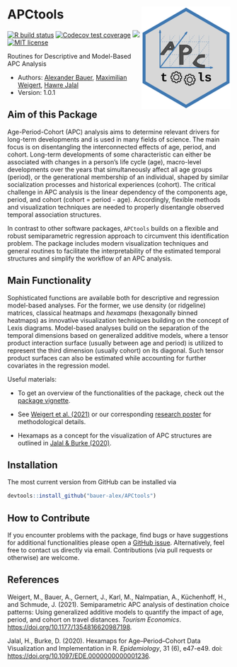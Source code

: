 
# APCtools <img src="man/figures/hex-sticker/hex-sticker.svg" align="right" width="200"/>

<!-- badges: start -->

[![R build
status](https://github.com/bauer-alex/APCtools/workflows/R-CMD-check/badge.svg)](https://github.com/bauer-alex/APCtools/actions)
[![Codecov test
coverage](https://codecov.io/gh/bauer-alex/APCtools/branch/main/graph/badge.svg?token=KrjDYWRi2W)](https://app.codecov.io/gh/bauer-alex/APCtools)
[![](https://cranlogs.r-pkg.org/badges/grand-total/APCtools)](https://cran.r-project.org/package=APCtools)
[![MIT
license](https://img.shields.io/badge/license-MIT-brightgreen.svg)](https://opensource.org/licenses/MIT)
<!-- badges: end -->

Routines for Descriptive and Model-Based APC Analysis

-   Authors: [Alexander
    Bauer](https://www.en.stablab.stat.uni-muenchen.de/people/doktoranden/bauer1/index.html),
    [Maximilian
    Weigert](https://www.en.stablab.stat.uni-muenchen.de/people/doktoranden/weigert/index.html),
    [Hawre
    Jalal](https://www.publichealth.pitt.edu/home/directory/hawre-jalal)
-   Version: 1.0.1

## Aim of this Package

Age-Period-Cohort (APC) analysis aims to determine relevant drivers for
long-term developments and is used in many fields of science. The main
focus is on disentangling the interconnected effects of age, period, and
cohort. Long-term developments of some characteristic can either be
associated with changes in a person’s life cycle (age), macro-level
developments over the years that simultaneously affect all age groups
(period), or the generational membership of an individual, shaped by
similar socialization processes and historical experiences (cohort). The
critical challenge in APC analysis is the linear dependency of the
components age, period, and cohort (cohort = period - age). Accordingly,
flexible methods and visualization techniques are needed to properly
disentangle observed temporal association structures.

In contrast to other software packages, `APCtools` builds on a flexible
and robust semiparametric regression approach to circumvent this
identification problem. The package includes modern visualization
techniques and general routines to facilitate the interpretability of
the estimated temporal structures and simplify the workflow of an APC
analysis.

## Main Functionality

Sophisticated functions are available both for descriptive and
regression model-based analyses. For the former, we use density (or
ridgeline) matrices, classical heatmaps and *hexamaps* (hexagonally
binned heatmaps) as innovative visualization techniques building on the
concept of Lexis diagrams. Model-based analyses build on the separation
of the temporal dimensions based on generalized additive models, where a
tensor product interaction surface (usually between age and period) is
utilized to represent the third dimension (usually cohort) on its
diagonal. Such tensor product surfaces can also be estimated while
accounting for further covariates in the regression model.

Useful materials:

-   To get an overview of the functionalities of the package, check out
    the [package
    vignette](https://bauer-alex.github.io/APCtools/articles/main_functionality.html).

-   See [Weigert et
    al. (2021)](https://doi.org/10.1177/1354816620987198) or our
    corresponding [research
    poster](https://www.researchgate.net/publication/353852226_Visualization_techniques_for_semiparametric_APC_analysis_Using_Generalized_Additive_Models_to_examine_touristic_travel_distances)
    for methodological details.

-   Hexamaps as a concept for the visualization of APC structures are
    outlined in [Jalal &
    Burke (2020)](https://doi.org/10.1097/EDE.0000000000001236).

## Installation

The most current version from GitHub can be installed via

``` r
devtools::install_github("bauer-alex/APCtools")
```

## How to Contribute

If you encounter problems with the package, find bugs or have
suggestions for additional functionalities please open a [GitHub
issue](https://github.com/bauer-alex/APCtools/issues). Alternatively,
feel free to contact us directly via email. Contributions (via pull
requests or otherwise) are welcome.

## References

Weigert, M., Bauer, A., Gernert, J., Karl, M., Nalmpatian, A.,
Küchenhoff, H., and Schmude, J. (2021). Semiparametric APC analysis of
destination choice patterns: Using generalized additive models to
quantify the impact of age, period, and cohort on travel distances.
*Tourism Economics*. <https://doi.org/10.1177/1354816620987198>.

Jalal, H., Burke, D. (2020). Hexamaps for Age–Period–Cohort Data
Visualization and Implementation in R. *Epidemiology*, 31 (6), e47-e49.
doi: <https://doi.org/10.1097/EDE.0000000000001236>.
